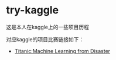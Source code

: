 # try-kaggle
这是本人在kaggle上的一些项目历程

对应kaggle的项目比赛链接如下：
- [Titanic:Machine Learning from Disaster](https://www.kaggle.com/c/titanic/overview)